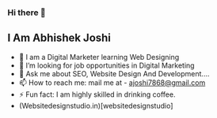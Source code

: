 ### Hi there 👋
## I Am Abhishek Joshi

- 🌱 I am a Digital Marketer learning Web Designing
- 👯 I’m looking for job opportunities in Digital Marketing
- 💬 Ask me about SEO, Website Design And Development....
- 📫 How to reach me: mail me at - ajoshi7868@gmail.com
- ⚡ Fun fact: I am highly skilled in drinking coffee.
- (Websitedesignstudio.in)[websitedesignstudio]

